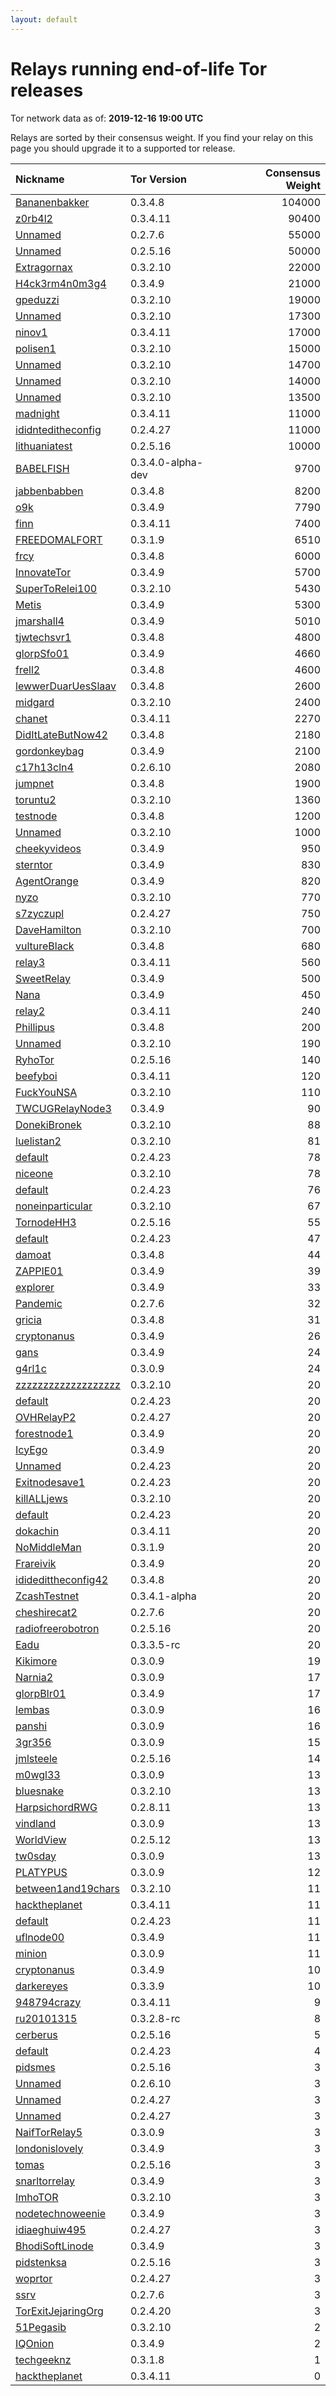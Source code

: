 ```yaml
---
layout: default
---
```



# Relays running end-of-life Tor releases

Tor network data as of: **2019-12-16 19:00 UTC**

Relays are sorted by their consensus weight.
If you find your relay on this page you should upgrade it to a supported tor release.

| Nickname                                                                                                       | Tor Version       |   Consensus Weight |
|:---------------------------------------------------------------------------------------------------------------|:------------------|-------------------:|
| [Bananenbakker](https://metrics.torproject.org/rs.html#details/5FA794BF301AF35E4AED185E939CBA9D2CFC2360)       | 0.3.4.8           |             104000 |
| [z0rb4l2](https://metrics.torproject.org/rs.html#details/DA8D76F5F5819693B5C96F499BA19F7404014769)             | 0.3.4.11          |              90400 |
| [Unnamed](https://metrics.torproject.org/rs.html#details/490F7A0C3A82CD8701E88339181BE5022B588DCB)             | 0.2.7.6           |              55000 |
| [Unnamed](https://metrics.torproject.org/rs.html#details/01ECB227FDE8C3E2FE785535EC432C2E609D642C)             | 0.2.5.16          |              50000 |
| [Extragornax](https://metrics.torproject.org/rs.html#details/73094049897F6B2BB103A9F3C3C53E14B6397E45)         | 0.3.2.10          |              22000 |
| [H4ck3rm4n0m3g4](https://metrics.torproject.org/rs.html#details/5043E5D2E9CE99066DF1FBF0B18E065B08131863)      | 0.3.4.9           |              21000 |
| [gpeduzzi](https://metrics.torproject.org/rs.html#details/2C6DF3304CB5A24EBB8628E5BC565FAA6F139666)            | 0.3.2.10          |              19000 |
| [Unnamed](https://metrics.torproject.org/rs.html#details/93D4758BAF2D5D002150BD2A4EDCBE925408E491)             | 0.3.2.10          |              17300 |
| [ninov1](https://metrics.torproject.org/rs.html#details/FFEDACEB9181471BF7D1FDB3E44D52FDA4780DBC)              | 0.3.4.11          |              17000 |
| [polisen1](https://metrics.torproject.org/rs.html#details/84B3130A205916D6B50DCAC6D9902757C3BAFFB8)            | 0.3.2.10          |              15000 |
| [Unnamed](https://metrics.torproject.org/rs.html#details/33E91F62750C4178ACC221A733599D90504CC438)             | 0.3.2.10          |              14700 |
| [Unnamed](https://metrics.torproject.org/rs.html#details/3EDBC7159BFC161FEE9DFFBAB22B94FEFFA9397F)             | 0.3.2.10          |              14000 |
| [Unnamed](https://metrics.torproject.org/rs.html#details/757787F5D10CC003D482F949CA664CA61A09D902)             | 0.3.2.10          |              13500 |
| [madnight](https://metrics.torproject.org/rs.html#details/3E18C7AAED3219DFECEEBCB37C3A8EF37BFDB660)            | 0.3.4.11          |              11000 |
| [ididnteditheconfig](https://metrics.torproject.org/rs.html#details/F715A55F52B8868C5D9810658D1DE3ACFE42BBF1)  | 0.2.4.27          |              11000 |
| [lithuaniatest](https://metrics.torproject.org/rs.html#details/DFA29493C264610AF51CC501738757F8FFFE9B37)       | 0.2.5.16          |              10000 |
| [BABELFISH](https://metrics.torproject.org/rs.html#details/6351463818C99F06F774A926B252B47F13699492)           | 0.3.4.0-alpha-dev |               9700 |
| [jabbenbabben](https://metrics.torproject.org/rs.html#details/613A956B501A207A4007D70E1BABBE90B2BA40C6)        | 0.3.4.8           |               8200 |
| [o9k](https://metrics.torproject.org/rs.html#details/3A495DBF152A53B06C59D600F84DE71E09328ED4)                 | 0.3.4.9           |               7790 |
| [finn](https://metrics.torproject.org/rs.html#details/A772AEB7D39CD578583CF0DDA708B252AB6EA048)                | 0.3.4.11          |               7400 |
| [FREEDOMALFORT](https://metrics.torproject.org/rs.html#details/2BF86D454FFECF2EB8C13AFD914B4D0D604987F5)       | 0.3.1.9           |               6510 |
| [frcy](https://metrics.torproject.org/rs.html#details/8D91A37616E861E4C947C77886D035F88991E446)                | 0.3.4.8           |               6000 |
| [InnovateTor](https://metrics.torproject.org/rs.html#details/3D6D0771E54056AEFC28BB1DE816951F11826E97)         | 0.3.4.9           |               5700 |
| [SuperToRelei100](https://metrics.torproject.org/rs.html#details/BC459E956028DE1CA68634215B50CE44DB51E4C4)     | 0.3.2.10          |               5430 |
| [Metis](https://metrics.torproject.org/rs.html#details/15571673BCE30678EC5F895C9F59EB1C01CBBC56)               | 0.3.4.9           |               5300 |
| [jmarshall4](https://metrics.torproject.org/rs.html#details/7143512FD8A74B50282B019282BF92BACCE5DE7F)          | 0.3.4.9           |               5010 |
| [tjwtechsvr1](https://metrics.torproject.org/rs.html#details/69D8E56CEDAAE7F776B32E15BB015E12DD020164)         | 0.3.4.8           |               4800 |
| [glorpSfo01](https://metrics.torproject.org/rs.html#details/19D235674BCA4EAF55BBFFAAE5441C1E392E4C72)          | 0.3.4.9           |               4660 |
| [frell2](https://metrics.torproject.org/rs.html#details/B638FBC032174CAA9409B83B5CEFFB4906D43434)              | 0.3.4.8           |               4600 |
| [lewwerDuarUesSlaav](https://metrics.torproject.org/rs.html#details/92ECC9E0E2AF81BB954719B189AC362E254AD4A5)  | 0.3.4.8           |               2600 |
| [midgard](https://metrics.torproject.org/rs.html#details/D3E7862B568B8A81ECD95500E8EC76B279103A34)             | 0.3.2.10          |               2400 |
| [chanet](https://metrics.torproject.org/rs.html#details/1E516B0C6E265171478D26CBA78D07EC2A2C4149)              | 0.3.4.11          |               2270 |
| [DidItLateButNow42](https://metrics.torproject.org/rs.html#details/843C4F774DA2653DADBA5B847A33CC646995F6A1)   | 0.3.4.8           |               2180 |
| [gordonkeybag](https://metrics.torproject.org/rs.html#details/9A0D54D3A6D2E0767596BF1515E6162A75B3293F)        | 0.3.4.9           |               2100 |
| [c17h13cln4](https://metrics.torproject.org/rs.html#details/B908BBB2CED0B06B0F83093D6D1D78A4CEF06CD9)          | 0.2.6.10          |               2080 |
| [jumpnet](https://metrics.torproject.org/rs.html#details/4D093D0800EB17DC9F050F8C9E0E2568736BB482)             | 0.3.4.8           |               1900 |
| [toruntu2](https://metrics.torproject.org/rs.html#details/2DBD396106D8B9638D4A787FF458EDF14C1F8182)            | 0.3.2.10          |               1360 |
| [testnode](https://metrics.torproject.org/rs.html#details/5DCAE0E2E0609A36CBDE667DFF3A1D94680EB8AA)            | 0.3.4.8           |               1200 |
| [Unnamed](https://metrics.torproject.org/rs.html#details/47D0B1941DAD6EBE0EA4B483B2D2E27257BEBDDF)             | 0.3.2.10          |               1000 |
| [cheekyvideos](https://metrics.torproject.org/rs.html#details/883773B4C9041570D0DBBB1A6857EDCAB14B1F1B)        | 0.3.4.9           |                950 |
| [sterntor](https://metrics.torproject.org/rs.html#details/601FD39FAB6CFADBEA537BBCAE6EEBEEB8630ACE)            | 0.3.4.9           |                830 |
| [AgentOrange](https://metrics.torproject.org/rs.html#details/2CD6AC727671A25C4805EC8FACDE3D3728287E28)         | 0.3.4.9           |                820 |
| [nyzo](https://metrics.torproject.org/rs.html#details/77831B3B979EBBB2B8B16F93C2A2356F37C208E8)                | 0.3.2.10          |                770 |
| [s7zyczupl](https://metrics.torproject.org/rs.html#details/CA115CD3063E0142997F908B159477CA3BABF1A5)           | 0.2.4.27          |                750 |
| [DaveHamilton](https://metrics.torproject.org/rs.html#details/65F3474C6D735B51B8E5EDB096725ED2CF18B3D7)        | 0.3.2.10          |                700 |
| [vultureBlack](https://metrics.torproject.org/rs.html#details/7064FF56DD1B8806CDFC3076717CBCCBEBFA97D0)        | 0.3.4.8           |                680 |
| [relay3](https://metrics.torproject.org/rs.html#details/151E76DB501736378173ED242016723C0709ABD9)              | 0.3.4.11          |                560 |
| [SweetRelay](https://metrics.torproject.org/rs.html#details/66697AD93644A94BD56EBC7FD681E4AF1ABA32A2)          | 0.3.4.9           |                500 |
| [Nana](https://metrics.torproject.org/rs.html#details/2C064760AA6657E2C575DD897C2588B170A3FF12)                | 0.3.4.9           |                450 |
| [relay2](https://metrics.torproject.org/rs.html#details/3E7E2A0B672CA10A8B9B3DA8CCC383613B513203)              | 0.3.4.11          |                240 |
| [Phillipus](https://metrics.torproject.org/rs.html#details/4BD048C8A85EC1F436A6B43AC0EFE353B8BDCCE0)           | 0.3.4.8           |                200 |
| [Unnamed](https://metrics.torproject.org/rs.html#details/765CBCAD6E8299371AA5AB475C65217872A69CF4)             | 0.3.2.10          |                190 |
| [RyhoTor](https://metrics.torproject.org/rs.html#details/59D3A7415AED265765BFCD0BA68FD75B9FFFE9AD)             | 0.2.5.16          |                140 |
| [beefyboi](https://metrics.torproject.org/rs.html#details/825B5302E8DC40847E911C8BC6991E6ABD40B18C)            | 0.3.4.11          |                120 |
| [FuckYouNSA](https://metrics.torproject.org/rs.html#details/DA5A923D2DC64CB13C20E022C622B7FF840A34B8)          | 0.3.2.10          |                110 |
| [TWCUGRelayNode3](https://metrics.torproject.org/rs.html#details/F43B1EDB04B1CAAAEBC3087DD9E23A6A2CC2DEE6)     | 0.3.4.9           |                 90 |
| [DonekiBronek](https://metrics.torproject.org/rs.html#details/8D912126FA40BD67EE7D5759BD19459450AEBEA1)        | 0.3.2.10          |                 88 |
| [luelistan2](https://metrics.torproject.org/rs.html#details/F38310ED198C56E1434A17A7C9282D00D2750935)          | 0.3.2.10          |                 81 |
| [default](https://metrics.torproject.org/rs.html#details/7CDA1419807CE56393262D469936AE70917B9708)             | 0.2.4.23          |                 78 |
| [niceone](https://metrics.torproject.org/rs.html#details/9CD3CBF1FA92CEBF72A913D411B08C7D7BC366C5)             | 0.3.2.10          |                 78 |
| [default](https://metrics.torproject.org/rs.html#details/92E67E263DBBE94339865875E9B914EDB2D37036)             | 0.2.4.23          |                 76 |
| [noneinparticular](https://metrics.torproject.org/rs.html#details/30170F0FEFEAEF77671B06485D3B99ACA8B4D75E)    | 0.3.2.10          |                 67 |
| [TornodeHH3](https://metrics.torproject.org/rs.html#details/29C40C7250B196B94C16907667ADE1D75BC576A7)          | 0.2.5.16          |                 55 |
| [default](https://metrics.torproject.org/rs.html#details/7DCAFB16455368574EBCE52CD33420E7C9B554CB)             | 0.2.4.23          |                 47 |
| [damoat](https://metrics.torproject.org/rs.html#details/77313C6BA1D2C8FA14C509A20985FE3866CDEC37)              | 0.3.4.8           |                 44 |
| [ZAPPIE01](https://metrics.torproject.org/rs.html#details/E5BA0D22619E3C881D4419ACFB6F9BF03F8980E8)            | 0.3.4.9           |                 39 |
| [explorer](https://metrics.torproject.org/rs.html#details/4876AF556686935CC53864F95025AC6ED75A90E1)            | 0.3.4.9           |                 33 |
| [Pandemic](https://metrics.torproject.org/rs.html#details/2444667169FD5E216181658D00FFF8AED04D77E3)            | 0.2.7.6           |                 32 |
| [gricia](https://metrics.torproject.org/rs.html#details/4CEB1B698453DB93E59A61011C3CDC6A7C3B64A6)              | 0.3.4.8           |                 31 |
| [cryptonanus](https://metrics.torproject.org/rs.html#details/C7B5E3D50D91EF0F7B6C65A2270A22B2A7DDAC71)         | 0.3.4.9           |                 26 |
| [gans](https://metrics.torproject.org/rs.html#details/2EEACCC65C2070721FEC4B8E6BCF22CD4A38954A)                | 0.3.4.9           |                 24 |
| [g4rl1c](https://metrics.torproject.org/rs.html#details/9BFE7E70DC4BD1FAFD3DCDD10E79BA8D8715C244)              | 0.3.0.9           |                 24 |
| [zzzzzzzzzzzzzzzzzzz](https://metrics.torproject.org/rs.html#details/004573FE934BA55D07DAE72317793AF4E41B75B6) | 0.3.2.10          |                 20 |
| [default](https://metrics.torproject.org/rs.html#details/02E9F25DCBFF25D3200DAD409FBBB10EAF92ADF9)             | 0.2.4.23          |                 20 |
| [OVHRelayP2](https://metrics.torproject.org/rs.html#details/154471D635982E0DE113A394AC6C0FD83289D9F2)          | 0.2.4.27          |                 20 |
| [forestnode1](https://metrics.torproject.org/rs.html#details/16F430A0B6A851A537586ECECAFE0B4AA62ECF60)         | 0.3.4.9           |                 20 |
| [IcyEgo](https://metrics.torproject.org/rs.html#details/2E8FDC940B62E09299FF71377AFB9D3579AE905D)              | 0.3.4.9           |                 20 |
| [Unnamed](https://metrics.torproject.org/rs.html#details/2FAD19C02DCFEB2803685597B3C6775D9B2F87AB)             | 0.2.4.23          |                 20 |
| [Exitnodesave1](https://metrics.torproject.org/rs.html#details/33130B719E18444A67EDA1417B0F4BD24AE8454F)       | 0.2.4.23          |                 20 |
| [killALLjews](https://metrics.torproject.org/rs.html#details/3AB39C8B4A6FC6BB596DDF4841A71812C057C946)         | 0.3.2.10          |                 20 |
| [default](https://metrics.torproject.org/rs.html#details/4166FA166A8923AC9A5241FBED9943BA48BA81E3)             | 0.2.4.23          |                 20 |
| [dokachin](https://metrics.torproject.org/rs.html#details/4BD02E6B7282E35D8B4FD260BFFCA59032F9C0B9)            | 0.3.4.11          |                 20 |
| [NoMiddleMan](https://metrics.torproject.org/rs.html#details/4E59A43A43C3FAAFE0945A0E00EFADF9B986523D)         | 0.3.1.9           |                 20 |
| [Frareivik](https://metrics.torproject.org/rs.html#details/5C934DC52475B8C62C7140F81A7E54D688C8AAA1)           | 0.3.4.9           |                 20 |
| [ididedittheconfig42](https://metrics.torproject.org/rs.html#details/851F5E587CE2FF773C9A1FA177A061132B38B01B) | 0.3.4.8           |                 20 |
| [ZcashTestnet](https://metrics.torproject.org/rs.html#details/8D610CFD4FD193034381199106C8EA3E10433A64)        | 0.3.4.1-alpha     |                 20 |
| [cheshirecat2](https://metrics.torproject.org/rs.html#details/C19D05BC17564841B8A1C59D95B0343577F7049C)        | 0.2.7.6           |                 20 |
| [radiofreerobotron](https://metrics.torproject.org/rs.html#details/EEE0EF3512F97E3E40D40B0F9027C23AB61E57FD)   | 0.2.5.16          |                 20 |
| [Eadu](https://metrics.torproject.org/rs.html#details/FCB454EAB56713C641C7A8F2E45B85E7921B9760)                | 0.3.3.5-rc        |                 20 |
| [Kikimore](https://metrics.torproject.org/rs.html#details/C867247A9DA2C77FCDA6A5C7BDC15395D033C892)            | 0.3.0.9           |                 19 |
| [Narnia2](https://metrics.torproject.org/rs.html#details/93BBAF9E58421B0D6362BBFD07C52BF0FB51FA05)             | 0.3.0.9           |                 17 |
| [glorpBlr01](https://metrics.torproject.org/rs.html#details/AD9AFB2453E5D91DFAC3B2C82D27D2CCC885AF2B)          | 0.3.4.9           |                 17 |
| [lembas](https://metrics.torproject.org/rs.html#details/0B424B9509AC0891776F53CFEEC3D44751610231)              | 0.3.0.9           |                 16 |
| [panshi](https://metrics.torproject.org/rs.html#details/C91D138556C3682E9E7DF0FBCF893634E6324335)              | 0.3.0.9           |                 16 |
| [3gr356](https://metrics.torproject.org/rs.html#details/A96B386635FD784DF705D6BA965716A99FC72B36)              | 0.3.0.9           |                 15 |
| [jmlsteele](https://metrics.torproject.org/rs.html#details/BB264DD1A7689EED7F8AF892BA783FBCC66B3635)           | 0.2.5.16          |                 14 |
| [m0wgl33](https://metrics.torproject.org/rs.html#details/0C2313F0A9835868D4CF427A6885074E47E58E04)             | 0.3.0.9           |                 13 |
| [bluesnake](https://metrics.torproject.org/rs.html#details/16F7E9E93D6CC469392AD0BA020A3F359DF98345)           | 0.3.2.10          |                 13 |
| [HarpsichordRWG](https://metrics.torproject.org/rs.html#details/6B5100C976C038DD63876338D6EA82A5FB6D0AAB)      | 0.2.8.11          |                 13 |
| [vindland](https://metrics.torproject.org/rs.html#details/6DB7FD883C78E5878B22A522CB9D8F5CF225D381)            | 0.3.0.9           |                 13 |
| [WorldView](https://metrics.torproject.org/rs.html#details/B72F3A68A581CA47958D087B47E7EE701C3C50C6)           | 0.2.5.12          |                 13 |
| [tw0sday](https://metrics.torproject.org/rs.html#details/B8D803788D449F631A6920A89762F301F4A37815)             | 0.3.0.9           |                 13 |
| [PLATYPUS](https://metrics.torproject.org/rs.html#details/0987418F49E723AD012F10C01B18AD94A7910809)            | 0.3.0.9           |                 12 |
| [between1and19chars](https://metrics.torproject.org/rs.html#details/3F0EE4D230E82A66A0E91EF03D2ED8A5359B797C)  | 0.3.2.10          |                 11 |
| [hacktheplanet](https://metrics.torproject.org/rs.html#details/3FC56089FD199AD394CB05CDE3FCEA9E5770C600)       | 0.3.4.11          |                 11 |
| [default](https://metrics.torproject.org/rs.html#details/A0F9FD3F110B17E5A4201BD4A8A9E659BB62F76A)             | 0.2.4.23          |                 11 |
| [uflnode00](https://metrics.torproject.org/rs.html#details/C3F1DC3E6B1FDDC5B09387ACCC06CD89843DD476)           | 0.3.4.9           |                 11 |
| [minion](https://metrics.torproject.org/rs.html#details/EAB2C5A0A96D50AFA8A58A4882A0E533B1E67AD0)              | 0.3.0.9           |                 11 |
| [cryptonanus](https://metrics.torproject.org/rs.html#details/1380B3AF22852CCDA1CAEB118A218212F4090B9F)         | 0.3.4.9           |                 10 |
| [darkereyes](https://metrics.torproject.org/rs.html#details/6F1F2BC152D6ECEC015476DD3070A579D1AA4F63)          | 0.3.3.9           |                 10 |
| [948794crazy](https://metrics.torproject.org/rs.html#details/1ACB2D005191B6B8BE2E26C021EB0BA1647A5AB3)         | 0.3.4.11          |                  9 |
| [ru20101315](https://metrics.torproject.org/rs.html#details/11AA99B76B465333441E3000F477995C70499B92)          | 0.3.2.8-rc        |                  8 |
| [cerberus](https://metrics.torproject.org/rs.html#details/D4C1380B0C7A96020294801657575D3E7840603A)            | 0.2.5.16          |                  5 |
| [default](https://metrics.torproject.org/rs.html#details/24FD6835C6C943F859DE7A79494B177FD003ED3A)             | 0.2.4.23          |                  4 |
| [pidsmes](https://metrics.torproject.org/rs.html#details/0BE15E7F42EF8336C3673E02FC5A4527965A79A7)             | 0.2.5.16          |                  3 |
| [Unnamed](https://metrics.torproject.org/rs.html#details/2379A7210F07B332CD66D6963F18F53D5438CE50)             | 0.2.6.10          |                  3 |
| [Unnamed](https://metrics.torproject.org/rs.html#details/267DCEFB48DC0440D4A0A64FBDA2B35BB859C436)             | 0.2.4.27          |                  3 |
| [Unnamed](https://metrics.torproject.org/rs.html#details/2FE81FA4AC4DD13175CA2516C222E6CEBD0B758A)             | 0.2.4.27          |                  3 |
| [NaifTorRelay5](https://metrics.torproject.org/rs.html#details/5D001279DDEF47F8A8BFE577F4B02759D4E66206)       | 0.3.0.9           |                  3 |
| [londonislovely](https://metrics.torproject.org/rs.html#details/74124DDEA685231207EC4802D8A841C9E4AA9170)      | 0.3.4.9           |                  3 |
| [tomas](https://metrics.torproject.org/rs.html#details/92A0494E8D71E6459FA281175DC89840EF30B4C6)               | 0.2.5.16          |                  3 |
| [snarltorrelay](https://metrics.torproject.org/rs.html#details/9F472C23BD39BC3906ECC4B97AFDB425EE8579A1)       | 0.3.4.9           |                  3 |
| [ImhoTOR](https://metrics.torproject.org/rs.html#details/C5AEFD7E4FCDA0E5C837F9D30722027C7F83415E)             | 0.3.2.10          |                  3 |
| [nodetechnoweenie](https://metrics.torproject.org/rs.html#details/C74B6024F2E076E7C9DBEC24E9E373FE55692C0D)    | 0.3.4.9           |                  3 |
| [idiaeghuiw495](https://metrics.torproject.org/rs.html#details/C7977BDA3938F32E73850EB7AA1A4EF7877D268E)       | 0.2.4.27          |                  3 |
| [BhodiSoftLinode](https://metrics.torproject.org/rs.html#details/D37F3344CDB47860FF52A7C02761049FF4763EC1)     | 0.3.4.9           |                  3 |
| [pidstenksa](https://metrics.torproject.org/rs.html#details/D4FA29714C36CA054A06D5177D482A2CBFA830DC)          | 0.2.5.16          |                  3 |
| [woprtor](https://metrics.torproject.org/rs.html#details/DA55F3086F6B8B052BC816BD7DC5F4701D3C61E8)             | 0.2.4.27          |                  3 |
| [ssrv](https://metrics.torproject.org/rs.html#details/EEB9407B6C01F72F5FB3074EAD3FE6E105CDDBBA)                | 0.2.7.6           |                  3 |
| [TorExitJejaringOrg](https://metrics.torproject.org/rs.html#details/F0A3885D78D30692A4EC2B77FAEC195627D127E5)  | 0.2.4.20          |                  3 |
| [51Pegasib](https://metrics.torproject.org/rs.html#details/9C199F99B10EB9CB6E1E1F7DD329991D8AA7CD4A)           | 0.3.2.10          |                  2 |
| [IQOnion](https://metrics.torproject.org/rs.html#details/F4D6E98ABE06580F8A353470652037DD8645B474)             | 0.3.4.9           |                  2 |
| [techgeeknz](https://metrics.torproject.org/rs.html#details/7A552B3119D58C641B8F044BCEC4494617A82464)          | 0.3.1.8           |                  1 |
| [hacktheplanet](https://metrics.torproject.org/rs.html#details/A161FDD419058CF9FF20C70307042A9EF0CD27AA)       | 0.3.4.11          |                  0 |